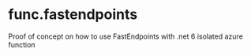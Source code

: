 # func.fastendpoints
Proof of concept on how to use FastEndpoints with .net 6 isolated azure function
